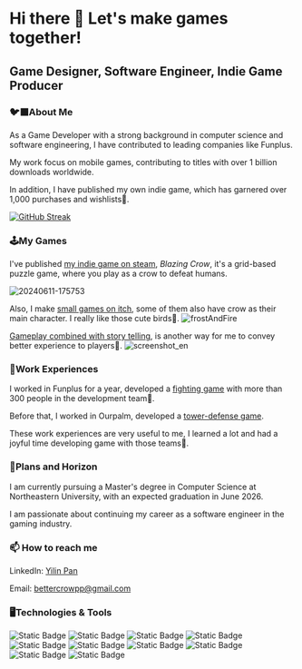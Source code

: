 # Hi there 👋 Let's make games together!

<!--
**page10/page10** is a ✨ _special_ ✨ repository because its `README.md` (this file) appears on your GitHub profile.

Here are some ideas to get you started:

- 🔭 I’m currently working on ...
- 🌱 I’m currently learning ...
- 👯 I’m looking to collaborate on ...
- 🤔 I’m looking for help with ...
- 💬 Ask me about ...
- 📫 How to reach me: ...
- 😄 Pronouns: ...
- ⚡ Fun fact: ...
-->

## Game Designer, Software Engineer, Indie Game Producer

### 🐦‍⬛About Me
As a Game Developer with a strong background in computer science and software engineering, I have contributed to leading companies like Funplus. 

My work focus on mobile games, contributing to titles with over 1 billion downloads worldwide. 

In addition, I have published my own indie game, which has garnered over 1,000 purchases and wishlists🌟. 


[![GitHub Streak](https://github-readme-streak-stats.herokuapp.com?user=page10&theme=tokyonight)](https://git.io/streak-stats)


### 🕹My Games
I've published [my indie game on steam](https://store.steampowered.com/app/2966190), _Blazing Crow_, it's a grid-based puzzle game, where you play as a crow to defeat humans.

![20240611-175753](https://github.com/user-attachments/assets/7fe25cea-0929-4dda-8866-b20ccc92b3e3)

Also, I make [small games on itch](https://page10.itch.io/), some of them also have crow as their main character.
I really like those cute birds🦉.
![frostAndFire](https://github.com/user-attachments/assets/37f14aec-8e92-4b0b-8290-6aebaa8a3533)

[Gameplay combined with story telling](https://page10.itch.io/unlock), is another way for me to convey better experience to players📖.
![screenshot_en](https://github.com/user-attachments/assets/d9699222-ec79-41f3-a5fd-2218888389d3)




### 💼Work Experiences
I worked in Funplus for a year, developed a [fighting game](https://glc.haowancheng.cn/fab) with more than 300 people in the development team👯.

Before that, I worked in Ourpalm, developed a [tower-defense game](https://play.google.com/store/apps/details?id=com.bigbull.tdsgtw).

These work experiences are very useful to me, I learned a lot and had a joyful time developing game with those teams🥳.


### 🔭Plans and Horizon
I am currently pursuing a Master's degree in Computer Science at Northeastern University, with an expected graduation in June 2026.

I am passionate about continuing my career as a software engineer in the gaming industry.


### 📫 How to reach me
LinkedIn: [Yilin Pan](https://www.linkedin.com/in/yilin-pan-crowpp/)

Email: bettercrowpp@gmail.com


### 🖥Technologies & Tools
![Static Badge](https://img.shields.io/badge/Unity-100000?style=for-the-badge&logo=unity&logoColor=white)
![Static Badge](https://img.shields.io/badge/-Unreal%20Engine-313131?style=for-the-badge&logo=unreal-engine&logoColor=white)
![Static Badge](https://img.shields.io/badge/Godot-478CBF?style=for-the-badge&logo=GodotEngine&logoColor=white)
![Static Badge](https://img.shields.io/badge/C%23-239120?style=for-the-badge&logo=csharp&logoColor=white)
![Static Badge](https://img.shields.io/badge/C%2B%2B-00599C?style=for-the-badge&logo=c%2B%2B&logoColor=white)
![Static Badge](https://img.shields.io/badge/Python-FFD43B?style=for-the-badge&logo=python&logoColor=blue)
![Static Badge](https://img.shields.io/badge/Lua-2C2D72?style=for-the-badge&logo=lua&logoColor=white)
![Static Badge](https://img.shields.io/badge/json-5E5C5C?style=for-the-badge&logo=json&logoColor=white)
![Static Badge](https://img.shields.io/badge/Steam-000000?style=for-the-badge&logo=steam&logoColor=white)
![Static Badge](https://img.shields.io/badge/Itch.io-FA5C5C?style=for-the-badge&logo=itchdotio&logoColor=white)
